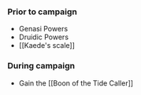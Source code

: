 ### Prior to campaign
- Genasi Powers
- Druidic Powers
- [[Kaede's scale]]
### During campaign
- Gain the [[Boon of the Tide Caller]] 